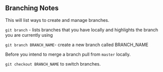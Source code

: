 ## Branching Notes

This will list ways to create and manage branches.

`git branch` - lists branches that you have locally and highlights the branch you are currently using

`git branch BRANCH_NAME`- create a new branch called BRANCH_NAME

Before you intend to merge a branch pull from `master` locally.

`git checkout BRANCH_NAME` to switch branches.

